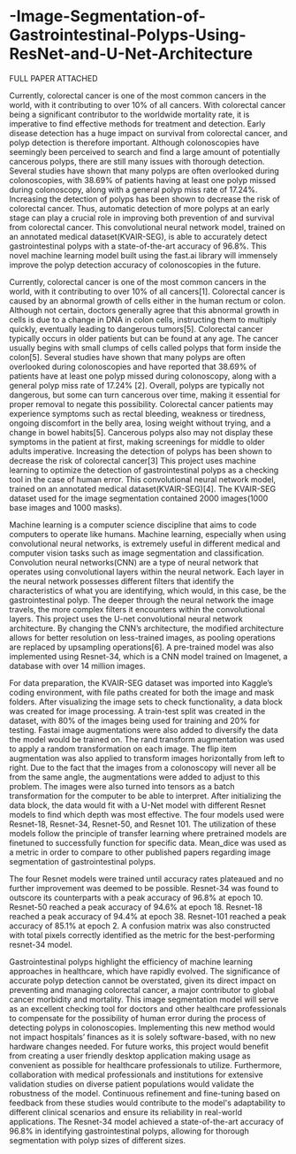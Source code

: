 # -Image-Segmentation-of-Gastrointestinal-Polyps-Using-ResNet-and-U-Net-Architecture
FULL PAPER ATTACHED

Currently, colorectal cancer is one of the most common cancers in the world, with it contributing to over 10% of all cancers. With colorectal cancer being a significant contributor to the worldwide mortality rate, it is imperative to find effective methods for treatment and detection. Early disease detection has a huge impact on survival from colorectal cancer, and polyp detection is therefore important. Although colonoscopies have seemingly been perceived to search and find a large amount of potentially cancerous polyps, there are still many issues with thorough detection. Several studies have shown that many polyps are often overlooked during colonoscopies, with 38.69% of patients having at least one polyp missed during colonoscopy, along with a general polyp miss rate of 17.24%. Increasing the detection of polyps has been shown to decrease the risk of colorectal cancer. Thus, automatic detection of more polyps at an early stage can play a crucial role in improving both prevention of and survival from colorectal cancer. This convolutional neural network model, trained on an annotated medical dataset(KVAIR-SEG), is able to accurately detect gastrointestinal polyps with a state-of-the-art accuracy of 96.8%. This novel machine learning model built using the fast.ai library will immensely improve the polyp detection accuracy of colonoscopies in the future.

Currently, colorectal cancer is one of the most common cancers in the world, with it contributing to over 10% of all cancers[1]. Colorectal cancer is caused by an abnormal growth of cells either in the human rectum or colon. Although not certain, doctors generally agree that this abnormal growth in cells is due to a change in DNA in colon cells, instructing them to multiply quickly, eventually leading to dangerous tumors[5]. Colorectal cancer typically occurs in older patients but can be found at any age. The cancer usually begins with small clumps of cells called polyps that form inside the colon[5]. Several studies have shown that many polyps are often overlooked during colonoscopies and have reported that 38.69% of patients have at least one polyp missed during colonoscopy, along with a general polyp miss rate of 17.24% [2]. Overall, polyps are typically not dangerous, but some can turn cancerous over time, making it essential for proper removal to negate this possibility. Colorectal cancer patients may experience symptoms such as rectal bleeding, weakness or tiredness, ongoing discomfort in the belly area, losing weight without trying, and a change in bowel habits[5]. Cancerous polyps also may not display these symptoms in the patient at first, making screenings for middle to older adults imperative. Increasing the detection of polyps has been shown to decrease the risk of colorectal cancer[3] This project uses machine learning to optimize the detection of gastrointestinal polyps as a checking tool in the case of human error. This convolutional neural network model, trained on an annotated medical dataset(KVAIR-SEG)[4]. The KVAIR-SEG dataset used for the image segmentation contained 2000 images(1000 base images and 1000 masks). 

Machine learning is a computer science discipline that aims to code computers to operate like humans. Machine learning, especially when using convolutional neural networks, is extremely useful in different medical and computer vision tasks such as image segmentation and classification. Convolution neural networks(CNN) are a type of neural network that operates using convolutional layers within the neural network. Each layer in the neural network possesses different filters that identify the characteristics of what you are identifying, which would, in this case, be the gastrointestinal polyp. The deeper through the neural network the image travels, the more complex filters it encounters within the convolutional layers. This project uses the U-net convolutional neural network architecture. By changing the CNN’s architecture, the modified architecture allows for better resolution on less-trained images, as pooling operations are replaced by upsampling operations[6]. A pre-trained model was also implemented using Resnet-34, which is a CNN model trained on Imagenet, a database with over 14 million images. 

For data preparation, the KVAIR-SEG dataset was imported into Kaggle’s coding environment, with file paths created for both the image and mask folders. After visualizing the image sets to check functionality, a data block was created for image processing. A train-test split was created in the dataset, with 80% of the images being used for training and 20% for testing. Fastai image augmentations were also added to diversify the data the model would be trained on. The rand transform augmentation was used to apply a random transformation on each image. The flip item augmentation was also applied to transform images horizontally from left to right. Due to the fact that the images from a colonoscopy will never all be from the same angle, the augmentations were added to adjust to this problem. The images were also turned into tensors as a batch transformation for the computer to be able to interpret. After initializing the data block, the data would fit with a U-Net model with different Resnet models to find which depth was most effective. The four models used were Resnet-18, Resnet-34, Resnet-50, and Resnet 101. The utilization of these models follow the principle of transfer learning where pretrained models are finetuned to successfully function for specific data. Mean_dice was used as a metric in order to compare to other published papers regarding image segmentation of gastrointestinal polyps. 	

The four Resnet models were trained until accuracy rates plateaued and no further improvement was deemed to be possible. Resnet-34 was found to outscore its counterparts with a peak accuracy of 96.8% at epoch 10. Resnet-50 reached a peak accuracy of 94.6% at epoch 18. Resnet-18 reached a peak accuracy of 94.4% at epoch 38. Resnet-101 reached a peak accuracy of 85.1% at epoch 2. A confusion matrix was also constructed with total pixels correctly identified as the metric for the best-performing resnet-34 model.

Gastrointestinal polyps highlight the efficiency of machine learning approaches in healthcare, which have rapidly evolved.  The significance of accurate polyp detection cannot be overstated, given its direct impact on preventing and managing colorectal cancer, a major contributor to global cancer morbidity and mortality. This image segmentation model will serve as an excellent checking tool for doctors and other healthcare professionals to compensate for the possibility of human error during the process of detecting polyps in colonoscopies. Implementing this new method would not impact hospitals’ finances as it is solely software-based, with no new hardware changes needed. For future works, this project would benefit from creating a user friendly desktop application making usage as convenient as possible for healthcare professionals to utilize. Furthermore, collaboration with medical professionals and institutions for extensive validation studies on diverse patient populations would validate the robustness of the model. Continuous refinement and fine-tuning based on feedback from these studies would contribute to the model's adaptability to different clinical scenarios and ensure its reliability in real-world applications. The Resnet-34 model achieved a state-of-the-art accuracy of 96.8% in identifying gastrointestinal polyps, allowing for thorough segmentation with polyp sizes of different sizes.

